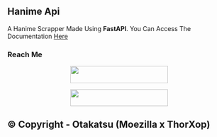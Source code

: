 ## Hanime Api
A Hanime Scrapper Made Using **FastAPI**.
You Can Access The Documentation [Here](https://hanime-pe00.onrender.com/docs)


### Reach Me

<p align="center"><a href="https://discord.otakatsu.studio"> <img src="https://img.shields.io/badge/Discord%20Server-pink?style=for-the-badge" width="220" height="38.45"/></a></p>

<p align="center"><a href="https://Telegram.otakatsu.studio"> <img src="https://img.shields.io/badge/Telegram%20Channel-blue?style=for-the-badge" width="220" height="38.45"/></a></p>

## © Copyright - Otakatsu (Moezilla x ThorXop) 
